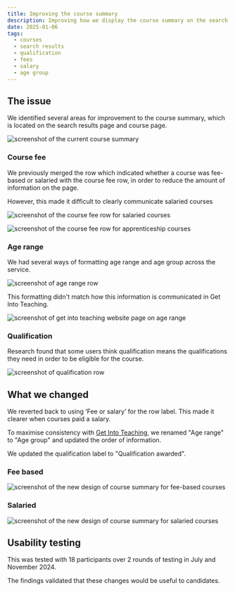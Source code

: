 ```yaml
---
title: Improving the course summary
description: Improving how we display the course summary on the search results page and course page.
date: 2025-01-06
tags:
  - courses
  - search results
  - qualification
  - fees
  - salary
  - age group
---
```


## The issue

We identified several areas for improvement to the course summary, which is located on the search results page and course page.

![screenshot of the current course summary](find-summary-before-jan-2025.png)

### Course fee

We previously merged the row which indicated whether a course was fee-based or salaried with the course fee row, in order to reduce the amount of information on the page.

However, this made it difficult to clearly communicate salaried courses

![screenshot of the course fee row for salaried courses](find-summary-course-fee-1-jan-2025.png)

![screenshot of the course fee row for apprenticeship courses](find-summary-course-fee-2-jan-2025.png)

### Age range

We had several ways of formatting age range and age group across the service.

![screenshot of age range row](find-summary-age-range-jan-2025.png)

This formatting didn't match how this information is communicated in Get Into Teaching.

![screenshot of get into teaching website page on age range](find-summary-git-jan-2025.png)

### Qualification

Research found that some users think qualification means the qualifications they need in order to be eligible for the course.

![screenshot of qualification row](find-summary-qualification-jan-2025.png)

## What we changed

We reverted back to using ‘Fee or salary’ for the row label. This made it clearer when courses paid a salary.

To maximise consistency with [Get Into Teaching](https://getintoteaching.education.gov.uk/), we renamed "Age range" to "Age group" and updated the order of information.

We updated the qualification label to "Qualification awarded".

### Fee based

![screenshot of the new design of course summary for fee-based courses](find-summary-fee-after-jan-2025.png)

### Salaried

![screenshot of the new design of course summary for salaried courses](find-summary-salaried-after-jan-2025.png)

## Usability testing

This was tested with 18 participants over 2 rounds of testing in July and November 2024.

The findings validated that these changes would be useful to candidates.
